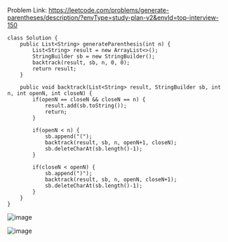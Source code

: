 Problem Link: https://leetcode.com/problems/generate-parentheses/description/?envType=study-plan-v2&envId=top-interview-150

```
class Solution {
    public List<String> generateParenthesis(int n) {
        List<String> result = new ArrayList<>();
        StringBuilder sb = new StringBuilder();
        backtrack(result, sb, n, 0, 0);
        return result;
    }

    public void backtrack(List<String> result, StringBuilder sb, int n, int openN, int closeN) {
        if(openN == closeN && closeN == n) {
            result.add(sb.toString());
            return;
        }

        if(openN < n) {
            sb.append("(");
            backtrack(result, sb, n, openN+1, closeN);
            sb.deleteCharAt(sb.length()-1);
        }

        if(closeN < openN) {
            sb.append(")");
            backtrack(result, sb, n, openN, closeN+1);
            sb.deleteCharAt(sb.length()-1);
        }
    }
}
```

![image](https://github.com/user-attachments/assets/3af22062-5900-4ea6-8abb-b7829c807a5f)


![image](https://github.com/user-attachments/assets/7b436c28-a52e-4e2a-a73f-546226b62d72)
